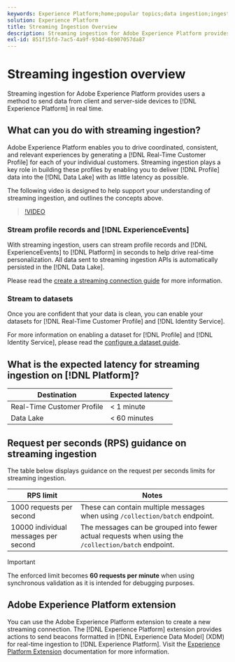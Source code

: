 ```yaml
---
keywords: Experience Platform;home;popular topics;data ingestion;ingested data;streaming;overview;streaming ingestion;latency;streaming latency;
solution: Experience Platform
title: Streaming Ingestion Overview
description: Streaming ingestion for Adobe Experience Platform provides users a method to send data from client and server-side devices to Experience Platform in real time.
exl-id: 851f15fd-7ac5-4a9f-934d-6b907057da87
---
```

# Streaming ingestion overview

Streaming ingestion for Adobe Experience Platform provides users a method to send data from client and server-side devices to [!DNL Experience Platform] in real time.

## What can you do with streaming ingestion?

Adobe Experience Platform enables you to drive coordinated, consistent, and relevant experiences by generating a [!DNL Real-Time Customer Profile] for each of your individual customers. Streaming ingestion plays a key role in building these profiles by enabling you to deliver [!DNL Profile] data into the [!DNL Data Lake] with as little latency as possible. 

The following video is designed to help support your understanding of streaming ingestion, and outlines the concepts above.

>[!VIDEO](https://video.tv.adobe.com/v/28425?quality=12&learn=on)

### Stream profile records and [!DNL ExperienceEvents]

With streaming ingestion, users can stream profile records and [!DNL ExperienceEvents] to [!DNL Platform] in seconds to help drive real-time personalization. All data sent to streaming ingestion APIs is automatically persisted in the [!DNL Data Lake].

Please read the [create a streaming connection guide](../tutorials/create-streaming-connection.md) for more information.

### Stream to datasets

Once you are confident that your data is clean, you can enable your datasets for [!DNL Real-Time Customer Profile] and [!DNL Identity Service].

For more information on enabling a dataset for [!DNL Profile] and [!DNL Identity Service], please read the [configure a dataset guide](../../profile/tutorials/dataset-configuration.md). 

## What is the expected latency for streaming ingestion on [!DNL Platform]?

| Destination | Expected latency | 
| --------- | ---------------- |
| Real-Time Customer Profile | < 1 minute |
| Data Lake | < 60 minutes |

## Request per seconds (RPS) guidance on streaming ingestion

The table below displays guidance on the request per seconds limits for streaming ingestion.

| RPS limit | Notes |
| --- | --- |
| 1000 requests per second | These can contain multiple messages when using `/collection/batch` endpoint. |
| 10000 individual messages per second | The messages can be grouped into fewer actual requests when using the `/collection/batch` endpoint. |

>[!IMPORTANT]
>
>The enforced limit becomes **60 requests per minute** when using synchronous validation as it is intended for debugging purposes.

## Adobe Experience Platform extension

You can use the Adobe Experience Platform extension to create a new streaming connection. The [!DNL Experience Platform] extension provides actions to send beacons formatted in [!DNL Experience Data Model] (XDM) for real-time ingestion to [!DNL Experience Platform]. Visit the [Experience Platform Extension](../../tags/extensions/client/sdk/overview.md) documentation for more information.
